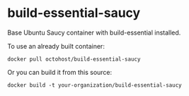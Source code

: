 build-essential-saucy
=====================

Base Ubuntu Saucy container with build-essential installed.

To use an already built container:

`docker pull octohost/build-essential-saucy`

Or you can build it from this source:

`docker build -t your-organization/build-essential-saucy`
